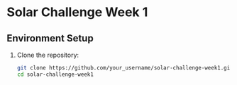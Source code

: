 # Solar Challenge Week 1

## Environment Setup

1. Clone the repository:
   ```bash
   git clone https://github.com/your_username/solar-challenge-week1.git
   cd solar-challenge-week1
   ```
